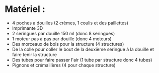 # Matériel :

- 4 poches a douilles (2 crèmes, 1 coulis et des paillettes)
- Imprimante 3D
- 2 seringues par douille 150 ml (donc 8 seringues)
- 1 moteur pas à pas par douille (donc 4 moteurs)
- Des morceaux de bois pour la structure (4 structures)
- De la colle pour coller le bout de la deuxième seringue à la douille et faire tenir la structure
- Des tubes pour faire passer l'air (1 tube par structure donc 4 tubes)
- Pignons et crémaillères (4 pour chaque structure)
